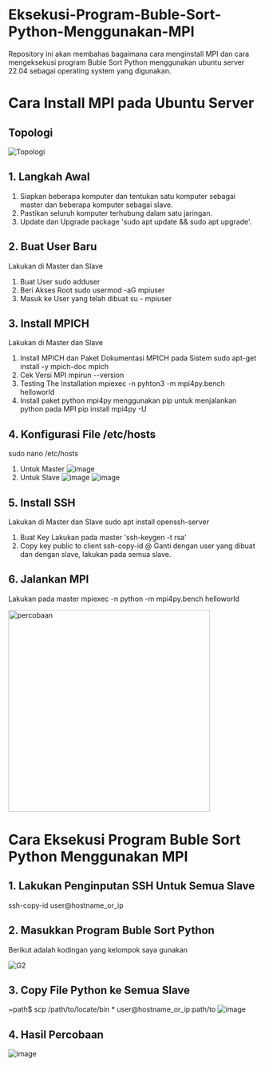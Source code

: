 # Eksekusi-Program-Buble-Sort-Python-Menggunakan-MPI
Repository ini akan membahas bagaimana cara menginstall MPI dan cara mengeksekusi program Buble Sort Python menggunakan ubuntu server 22.04 sebagai operating system yang digunakan.

# Cara Install MPI pada Ubuntu Server
## Topologi
![Topologi](https://github.com/feliana444/Eksekusi-Program-Buble-Sort-Python-Menggunakan-MPI/assets/145323449/f43765be-5ec9-4ce7-977f-b9264035b25d)

## 1. Langkah Awal
1. Siapkan beberapa komputer dan tentukan satu komputer sebagai master dan beberapa komputer sebagai slave.
2. Pastikan seluruh komputer terhubung dalam satu jaringan.
3. Update dan Upgrade package 'sudo apt update && sudo apt upgrade'.

## 2. Buat User Baru
Lakukan di Master dan Slave
1. Buat User
   sudo adduser <nama user>
2. Beri Akses Root
   sudo usermod -aG mpiuser
3. Masuk ke User yang telah dibuat
   su - mpiuser

## 3. Install MPICH
Lakukan di Master dan Slave
1. Install MPICH dan Paket Dokumentasi MPICH pada Sistem
   sudo apt-get install -y mpich-doc mpich
2. Cek Versi MPI
   mpirun --version
3. Testing The Installation
   mpiexec -n <jumlah core> pyhton3 -m mpi4py.bench helloworld
4. Install paket python mpi4py menggunakan pip untuk menjalankan python pada MPI
   pip install mpi4py -U

## 4. Konfigurasi File /etc/hosts
sudo nano /etc/hosts
1. Untuk Master
   ![image](https://github.com/feliana444/Eksekusi-Program-Buble-Sort-Python-Menggunakan-MPI/assets/145323449/13f4a711-0e1f-4991-9e11-8ab8d402aad4)
2. Untuk Slave
   ![image](https://github.com/feliana444/Eksekusi-Program-Buble-Sort-Python-Menggunakan-MPI/assets/145323449/a8559898-3a0b-4c9e-a955-e70d55e7e0ec)
   ![image](https://github.com/feliana444/Eksekusi-Program-Buble-Sort-Python-Menggunakan-MPI/assets/145323449/0b8d6c31-691e-4218-804e-99075671afa8)

## 5. Install SSH
Lakukan di Master dan Slave
sudo apt install openssh-server
1. Buat Key
   Lakukan pada master 'ssh-keygen -t rsa'
2. Copy key public to client
   ssh-copy-id <nama user>@<host>
   Ganti <nama user> dengan user yang dibuat dan <host> dengan slave, lakukan pada semua slave.

## 6. Jalankan MPI
Lakukan pada master
mpiexec -n <jumlah core> python -m mpi4py.bench helloworld

<img width="404" alt="percobaan" src="https://github.com/feliana444/Eksekusi-Program-Buble-Sort-Python-Menggunakan-MPI/assets/145323449/8e1d12c1-2d12-4016-afd9-341b1eea56e7">



# Cara Eksekusi Program Buble Sort Python Menggunakan MPI
## 1. Lakukan Penginputan SSH Untuk Semua Slave
ssh-copy-id user@hostname_or_ip

## 2. Masukkan Program Buble Sort Python
Berikut adalah kodingan yang kelompok saya gunakan

![G2](https://github.com/feliana444/Eksekusi-Program-Buble-Sort-Python-Menggunakan-MPI/assets/145323449/06f0602c-f77c-4e96-a9cc-2bcae83c3c68)


## 3. Copy File Python ke Semua Slave
~path$ scp /path/to/locate/bin * user@hostname_or_ip:path/to
![image](https://github.com/feliana444/Eksekusi-Program-Buble-Sort-Python-Menggunakan-MPI/assets/145323449/d6455bd1-4c86-41e2-9116-f5648166b92c)


## 4. Hasil Percobaan
![image](https://github.com/feliana444/Eksekusi-Program-Buble-Sort-Python-Menggunakan-MPI/assets/145323449/72d92ade-9125-4b55-b043-add4c0e6ee1f)

